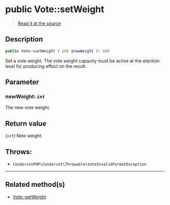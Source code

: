 # public Vote::setWeight

> [Read it at the source](https://github.com/julien-boudry/Condorcet/blob/master/src/Vote.php#L694)

## Description    

```php
public Vote->setWeight ( int $newWeight ): int
```

Set a vote weight. The vote weight capacity must be active at the election level for producing effect on the result.

## Parameter

### **newWeight:** *`int`*   
The new vote weight.    


## Return value   

*(`int`)* New weight.



## Throws:   

* ```CondorcetPHP\Condorcet\Throwable\VoteInvalidFormatException``` 

---------------------------------------

## Related method(s)      

* [Vote::getWeight](/Docs/api-reference/Vote%20Class/Vote--getWeight.md)    
